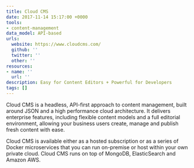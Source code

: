 ```yaml
---
title: Cloud CMS
date: 2017-11-14 15:17:00 +0000
tools:
- content-management
data_model: API-based
urls:
  website: https://www.cloudcms.com/
  github: ''
  twitter: ''
  other: ''
resources:
- name: ''
  url: ''
description: Easy for Content Editors + Powerful for Developers
tags: []
---
```

Cloud CMS is a headless, API-first approach to content management, built around JSON and a high performance cloud architecture. It delivers enterprise features, including flexible content models and a full editorial environment, allowing your business users create, manage and publish fresh content with ease.

Cloud CMS is available either as a hosted subscription or as a series of Docker microservices that you can run on-premise or host within your own private cloud. Cloud CMS runs on top of MongoDB, ElasticSearch and Amazon AWS.
